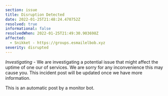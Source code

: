 ```yaml
---
section: issue
title: Disruption Detected
date: 2022-01-25T21:48:24.470752Z
resolved: true
informational: false
resolvedWhen: 2022-01-25T21:49:30.903698Z
affected:
  - Snikket - https://groups.esmailelbob.xyz
severity: disrupted
---
```

*Investigating* - We are investigating a potential issue that might affect the uptime of one our of services. We are sorry for any inconvenience this may cause you. This incident post will be updated once we have more information.

This is an automatic post by a monitor bot.
        